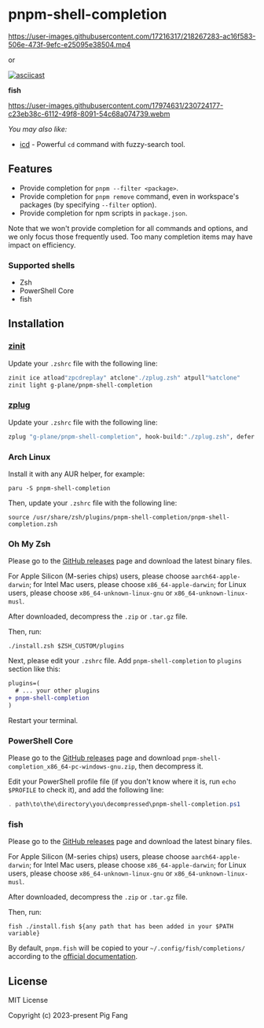 # pnpm-shell-completion

https://user-images.githubusercontent.com/17216317/218267283-ac16f583-506e-473f-9efc-e25095e38504.mp4

or

[![asciicast](https://asciinema.org/a/559081.svg)](https://asciinema.org/a/559081)

**fish**

https://user-images.githubusercontent.com/17974631/230724177-c23eb38c-6112-49f8-8091-54c68a074739.webm

_You may also like:_

- [icd](https://github.com/g-plane/icd) - Powerful `cd` command with fuzzy-search tool.

## Features

- Provide completion for `pnpm --filter <package>`.
- Provide completion for `pnpm remove` command, even in workspace's packages (by specifying `--filter` option).
- Provide completion for npm scripts in `package.json`.

Note that we won't provide completion for all commands and options,
and we only focus those frequently used.
Too many completion items may have impact on efficiency.

### Supported shells

- Zsh
- PowerShell Core
- fish

## Installation

### [zinit](https://github.com/zdharma/zinit)

Update your `.zshrc` file with the following line:

```zsh
zinit ice atload"zpcdreplay" atclone"./zplug.zsh" atpull"%atclone"
zinit light g-plane/pnpm-shell-completion
```

### [zplug](https://github.com/zplug/zplug)

Update your `.zshrc` file with the following line:

```zsh
zplug "g-plane/pnpm-shell-completion", hook-build:"./zplug.zsh", defer:2
```

### Arch Linux

Install it with any AUR helper, for example:

```shell
paru -S pnpm-shell-completion
```

Then, update your `.zshrc` file with the following line:

```shell
source /usr/share/zsh/plugins/pnpm-shell-completion/pnpm-shell-completion.zsh
```

### Oh My Zsh

Please go to the [GitHub releases](https://github.com/g-plane/pnpm-shell-completion/releases)
page and download the latest binary files.

For Apple Silicon (M-series chips) users, please choose `aarch64-apple-darwin`;
for Intel Mac users, please choose `x86_64-apple-darwin`;
for Linux users, please choose `x86_64-unknown-linux-gnu` or `x86_64-unknown-linux-musl`.

After downloaded, decompress the `.zip` or `.tar.gz` file.

Then, run:

```shell
./install.zsh $ZSH_CUSTOM/plugins
```

Next, please edit your `.zshrc` file.
Add `pnpm-shell-completion` to `plugins` section like this:

```diff
plugins=(
  # ... your other plugins
+ pnpm-shell-completion
)
```

Restart your terminal.

### PowerShell Core

Please go to the [GitHub releases](https://github.com/g-plane/pnpm-shell-completion/releases)
page and download `pnpm-shell-completion_x86_64-pc-windows-gnu.zip`, then decompress it.

Edit your PowerShell profile file (if you don't know where it is, run `echo $PROFILE` to check it),
and add the following line:

```powershell
. path\to\the\directory\you\decompressed\pnpm-shell-completion.ps1
```

### fish

Please go to the [GitHub releases](https://github.com/g-plane/pnpm-shell-completion/releases)
page and download the latest binary files.

For Apple Silicon (M-series chips) users, please choose `aarch64-apple-darwin`;
for Intel Mac users, please choose `x86_64-apple-darwin`;
for Linux users, please choose `x86_64-unknown-linux-gnu` or `x86_64-unknown-linux-musl`.

After downloaded, decompress the `.zip` or `.tar.gz` file.

Then, run:

```shell
fish ./install.fish ${any path that has been added in your $PATH variable}
```

By default, `pnpm.fish` will be copied to your `~/.config/fish/completions/` according to the [official documentation](https://fishshell.com/docs/current/completions.html).

## License

MIT License

Copyright (c) 2023-present Pig Fang
